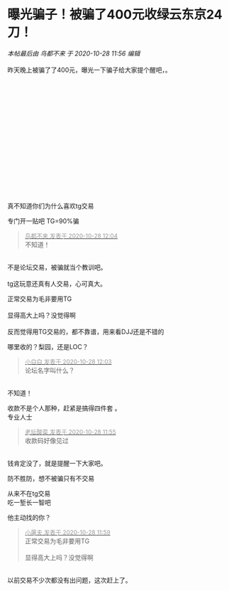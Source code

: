 # 曝光骗子！被骗了400元收绿云东京24刀！


<i class="pstatus"> 本帖最后由 鸟都不来 于 2020-10-28 11:56 编辑 </i><br />
<br />
昨天晚上被骗了了400元，曝光一下骗子给大家提个醒吧，。<br />
<br />
<img id="aimg_YEkQE" onclick="zoom(this, this.src, 0, 0, 0)" class="zoom" src="https://s1.ax1x.com/2020/10/28/B1B26g.png" onmouseover="img_onmouseoverfunc(this)" onload="thumbImg(this)" border="0" alt="" /><br />
<br />
<img id="aimg_G6sdb" onclick="zoom(this, this.src, 0, 0, 0)" class="zoom" src="https://s1.ax1x.com/2020/10/28/B1BtSO.png" onmouseover="img_onmouseoverfunc(this)" onload="thumbImg(this)" border="0" alt="" /><br />
<br />
<img id="aimg_DOvsa" onclick="zoom(this, this.src, 0, 0, 0)" class="zoom" src="https://s1.ax1x.com/2020/10/28/B1BU6e.png" onmouseover="img_onmouseoverfunc(this)" onload="thumbImg(this)" border="0" alt="" /><br />
<br />
<img id="aimg_aVqVh" onclick="zoom(this, this.src, 0, 0, 0)" class="zoom" src="https://s1.ax1x.com/2020/10/28/B1BBTI.png" onmouseover="img_onmouseoverfunc(this)" onload="thumbImg(this)" border="0" alt="" /><br />
<br />
<img id="aimg_s82Db" onclick="zoom(this, this.src, 0, 0, 0)" class="zoom" src="https://s1.ax1x.com/2020/10/28/B1Byff.png" onmouseover="img_onmouseoverfunc(this)" onload="thumbImg(this)" border="0" alt="" /><br />
<br />
<img id="aimg_VJeXX" onclick="zoom(this, this.src, 0, 0, 0)" class="zoom" src="https://s1.ax1x.com/2020/10/28/B1Bfmj.jpg" onmouseover="img_onmouseoverfunc(this)" onload="thumbImg(this)" border="0" alt="" /><br />
<br />
<img id="aimg_Hts3q" onclick="zoom(this, this.src, 0, 0, 0)" class="zoom" src="https://s1.ax1x.com/2020/10/28/B1B47n.md.png" onmouseover="img_onmouseoverfunc(this)" onload="thumbImg(this)" border="0" alt="" /><br />
<br />
<br />
<br />
<br />
<br />
<br />
<br />
<br />
<br />


真不知道你们为什么喜欢tg交易<br />


专门开一贴吧 TG=90%骗

<div class="quote"><blockquote><font size="2"><a href="https://www.hostloc.com/forum.php?mod=redirect&amp;goto=findpost&amp;pid=9363344&amp;ptid=759340" target="_blank"><font color="#999999">鸟都不来 发表于 2020-10-28 12:04</font></a></font><br />
不知道！</blockquote></div><br />
不是论坛交易，被骗就当个教训吧。 <br />
<br />
tg这玩意还真有人交易，心可真大。 

正常交易为毛非要用TG<br />
<br />
显得高大上吗？没觉得啊<br />
<br />
反而觉得用TG交易的，都不靠谱，用来看DJJ还是不错的

哪里收的？梨园，还是LOC？

<div class="quote"><blockquote><font size="2"><a href="https://www.hostloc.com/forum.php?mod=redirect&amp;goto=findpost&amp;pid=9363338&amp;ptid=759340" target="_blank"><font color="#999999">小白白 发表于 2020-10-28 12:03</font></a></font><br />
论坛名字叫什么？</blockquote></div><br />
不知道！

收款不是个人那种，赶紧是搞得四件套 。<br />
专业人士

<div class="quote"><blockquote><font size="2"><a href="https://www.hostloc.com/forum.php?mod=redirect&amp;goto=findpost&amp;pid=9363294&amp;ptid=759340" target="_blank"><font color="#999999">老坛酸菜 发表于 2020-10-28 11:55</font></a></font><br />
收款码好像见过</blockquote></div><br />
钱肯定没了，就是提醒一下大家吧。

<img src="static/image/smiley/default/mad.gif" smilieid="11" border="0" alt="" />防不胜防，想不被骗只有不交易

从来不在tg交易<br />
吃一堑长一智吧

他主动找的你？

<div class="quote"><blockquote><font size="2"><a href="https://www.hostloc.com/forum.php?mod=redirect&amp;goto=findpost&amp;pid=9363309&amp;ptid=759340" target="_blank"><font color="#999999">小屠夫 发表于 2020-10-28 11:59</font></a></font><br />
正常交易为毛非要用TG<br />
<br />
显得高大上吗？没觉得啊</blockquote></div><br />
以前交易不少次都没有出问题，这次赶上了。
